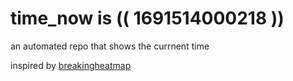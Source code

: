 # time_now is (( 1691514000218 ))

an automated repo that shows the currnent time

inspired by [breakingheatmap](https://github.com/breakingheatmap/breakingheatmap)